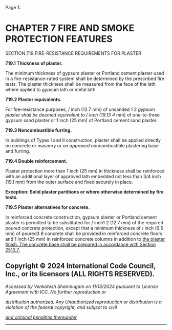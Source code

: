 Page 1:

# CHAPTER 7 FIRE AND SMOKE PROTECTION FEATURES

 SECTION 719
 FIRE-RESISTANCE REQUIREMENTS FOR PLASTER

**719.1 Thickness of plaster.**


The minimum thickness of gypsum plaster or Portland cement plaster used in a fire-resistance-rated system shall be
determined by the prescribed fire tests. The plaster thickness shall be measured from the face of the lath where applied
to gypsum lath or metal lath.


**719.2 Plaster equivalents.**


For fire-resistance purposes, / inch (12.7 mm) of unsanded 1 2 _gypsum plaster shall be deemed equivalent to / inch (19.13 4_
mm) of one-to-three gypsum sand plaster or 1 inch (25 mm) of Portland cement sand plaster.

**719.3 Noncombustible furring.**

In buildings of Types I and II construction, plaster shall be applied directly on concrete or masonry or on _approved_
noncombustible plastering base and furring.


**719.4 Double reinforcement.**


Plaster protection more than 1 inch (25 mm) in thickness shall be reinforced with an additional layer of approved lath
embedded not less than 3/4 inch (19.1 mm) from the outer surface and fixed securely in place.


**Exception: Solid plaster partitions or where otherwise determined by fire tests.**

**719.5 Plaster alternatives for concrete.**


In reinforced concrete construction, gypsum plaster or Portland cement plaster is permitted to be substituted for / inch1 2
(12.7 mm) of the required poured concrete protection, except that a minimum thickness of / inch (9.5 mm) of poured3 8
concrete shall be provided in reinforced concrete floors and 1 inch (25 mm) in reinforced concrete columns in addition to
[the plaster finish. The concrete base shall be prepared in accordance with Section 2510.7.](http://codes.iccsafe.org/#VACC2021P1_Ch25_Sec2510.7)

## Copyright © 2024 International Code Council, Inc., or its licensors (ALL RIGHTS RESERVED).

_Accessed by Venkatesh Shanmugam on 11/13/2024 pursuant to License Agreement with ICC. No further reproduction or_

_distribution authorized. Any Unauthorized reproduction or distribution is a violation of the federal copyright, and subject to civil_

_[and criminal penalties thereunder](http://codes.iccsafe.org/content/VACC2021P1/chapter-7-fire-and-smoke-protection-features#VACC2021P1_Ch07_Sec719)_


-----



